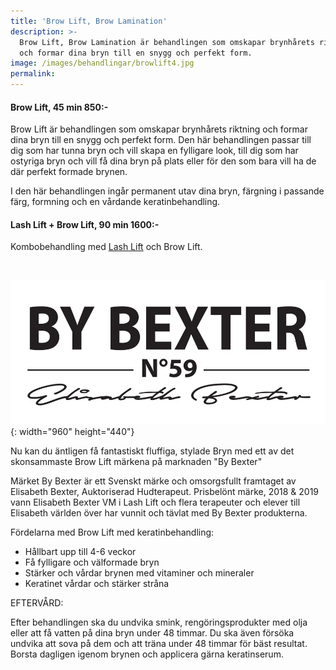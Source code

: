 ```yaml
---
title: 'Brow Lift, Brow Lamination'
description: >-
  Brow Lift, Brow Lamination är behandlingen som omskapar brynhårets riktning
  och formar dina bryn till en snygg och perfekt form.
image: /images/behandlingar/browlift4.jpg
permalink:
---
```


#### Brow Lift, 45 min 850:-

Brow Lift är behandlingen som omskapar brynh&aring;rets riktning och formar dina bryn till en snygg och perfekt form. Den här behandlingen passar till dig som har tunna bryn och vill skapa en fylligare look, till dig som har ostyriga bryn och vill f&aring; dina bryn p&aring; plats eller för den som bara vill ha de där perfekt formade brynen.

I den här behandlingen ing&aring;r permanent utav dina bryn, färgning i passande färg, formning och en v&aring;rdande keratinbehandling.

#### Lash Lift + Brow Lift, 90 min 1600:-&nbsp;

Kombobehandling med&nbsp;[Lash Lift](/lashlift/) och Brow Lift.

&nbsp;

![](/images/behandlingar/bybexter-2.jpg){: width="960" height="440"}

Nu kan du äntligen f&aring; fantastiskt fluffiga, stylade Bryn med ett av det skonsammaste Brow Lift märkena p&aring; marknaden "By Bexter"

Märket By Bexter är ett Svenskt märke och omsorgsfullt framtaget av Elisabeth Bexter, Auktoriserad Hudterapeut. Prisbelönt märke, 2018 & 2019 vann Elisabeth Bexter VM i Lash Lift och flera terapeuter och elever till Elisabeth världen över har vunnit och tävlat med By Bexter produkterna.

Fördelarna med Brow Lift med keratinbehandling:

* H&aring;llbart upp till 4-6 veckor&nbsp;
* F&aring; fylligare och välformade bryn&nbsp;
* Stärker och v&aring;rdar brynen med vitaminer och mineraler
* Keratinet v&aring;rdar och stärker str&aring;na&nbsp;

EFTERVÅRD:

Efter behandlingen ska du undvika smink, rengöringsprodukter med olja eller att f&aring; vatten p&aring; dina bryn under 48 timmar. Du ska även försöka undvika att sova p&aring; dem och att träna under 48 timmar för bäst resultat. Borsta dagligen igenom brynen och applicera gärna keratinserum.
